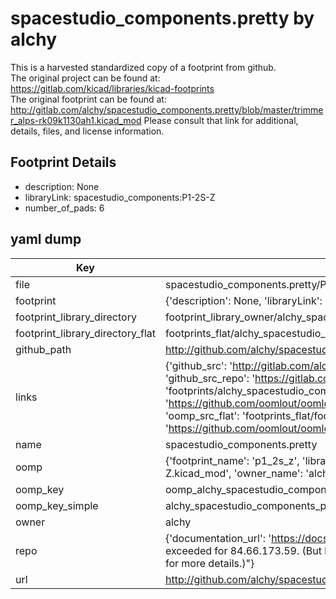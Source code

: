 # spacestudio_components.pretty by alchy  
This is a harvested standardized copy of a footprint from github.  
The original project can be found at:  
https://gitlab.com/kicad/libraries/kicad-footprints  
The original footprint can be found at:
http://gitlab.com/alchy/spacestudio_components.pretty/blob/master/trimmer_alps-rk09k1130ah1.kicad_mod
Please consult that link for additional, details, files, and license information.  
## Footprint Details
* description: None  
* libraryLink: spacestudio_components:P1-2S-Z  
* number_of_pads: 6  
## yaml dump  
| Key | Value |  
| --- | --- |  
| file | spacestudio_components.pretty/P1-2S-Z.kicad_mod |  
| footprint | {'description': None, 'libraryLink': 'spacestudio_components:P1-2S-Z', 'number_of_pads': 6} |  
| footprint_library_directory | footprint_library_owner/alchy_spacestudio_components.pretty |  
| footprint_library_directory_flat | footprints_flat/alchy_spacestudio_components_p1_2s_z/working |  
| github_path | http://github.com/alchy/spacestudio_components.pretty/blob/master/P1-2S-Z.kicad_mod |  
| links | {'github_src': 'http://gitlab.com/alchy/spacestudio_components.pretty/blob/master/trimmer_alps-rk09k1130ah1.kicad_mod', 'github_src_repo': 'https://gitlab.com/kicad/libraries/kicad-footprints', 'oomp_bot': 'footprints/alchy_spacestudio_components_p1_2s_z/working', 'oomp_bot_github': 'https://github.com/oomlout/oomlout_oomp_footprint_bot/tree/main/footprints/alchy_spacestudio_components_p1_2s_z/working', 'oomp_src_flat': 'footprints_flat/footprints_flat/alchy_spacestudio_components_p1_2s_z/working', 'oomp_src_flat_github': 'https://github.com/oomlout/oomlout_oomp_footprint_src/tree/main/footprints_flat/alchy_spacestudio_components_p1_2s_z/working'} |  
| name | spacestudio_components.pretty |  
| oomp | {'footprint_name': 'p1_2s_z', 'library_name': 'spacestudio_components', 'original_filename': 'spacestudio_components.pretty/P1-2S-Z.kicad_mod', 'owner_name': 'alchy'} |  
| oomp_key | oomp_alchy_spacestudio_components_p1_2s_z |  
| oomp_key_simple | alchy_spacestudio_components_p1_2s_z |  
| owner | alchy |  
| repo | {'documentation_url': 'https://docs.github.com/rest/overview/resources-in-the-rest-api#rate-limiting', 'message': "API rate limit exceeded for 84.66.173.59. (But here's the good news: Authenticated requests get a higher rate limit. Check out the documentation for more details.)"} |  
| url | http://github.com/alchy/spacestudio_components.pretty |  

